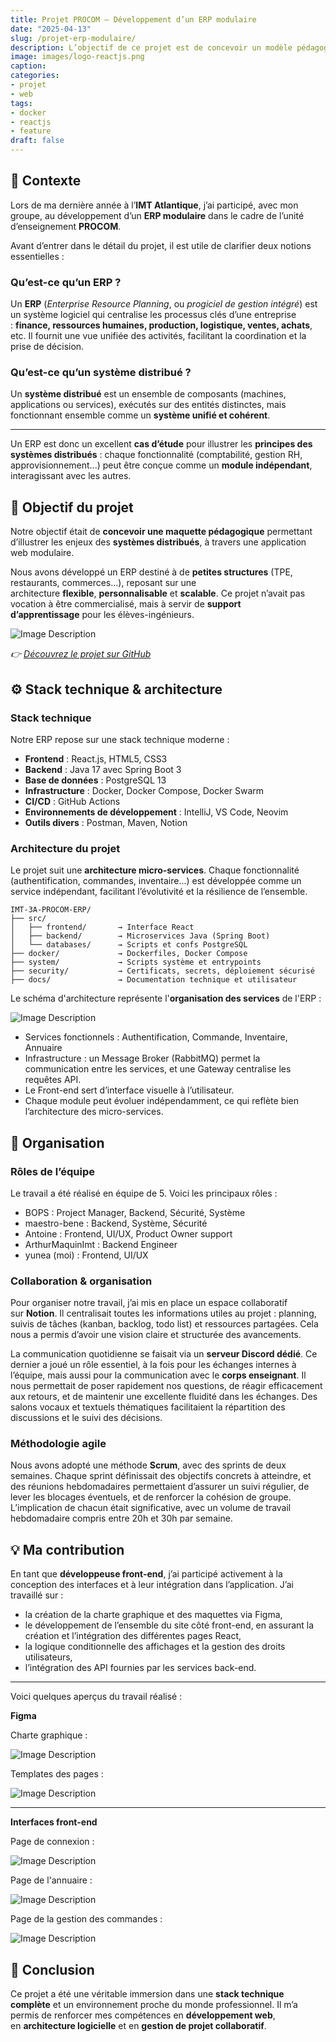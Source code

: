 ```yaml
---
title: Projet PROCOM – Développement d’un ERP modulaire
date: "2025-04-13"
slug: /projet-erp-modulaire/
description: L’objectif de ce projet est de concevoir un modèle pédagogique illustrant les enjeux des systèmes distribués.
image: images/logo-reactjs.png
caption:
categories:
- projet
- web
tags:
- docker
- reactjs
- feature
draft: false
---
```

## 🎯 Contexte 

Lors de ma dernière année à l’**IMT Atlantique**, j’ai participé, avec mon groupe, au développement d’un **ERP modulaire** dans le cadre de l’unité d’enseignement **PROCOM**.

Avant d’entrer dans le détail du projet, il est utile de clarifier deux notions essentielles :

### Qu’est-ce qu’un ERP ?

Un **ERP** (_Enterprise Resource Planning_, ou _progiciel de gestion intégré_) est un système logiciel qui centralise les processus clés d’une entreprise : **finance, ressources humaines, production, logistique, ventes, achats**, etc. Il fournit une vue unifiée des activités, facilitant la coordination et la prise de décision.

### Qu’est-ce qu’un système distribué ?

Un **système distribué** est un ensemble de composants (machines, applications ou services), exécutés sur des entités distinctes, mais fonctionnant ensemble comme un **système unifié et cohérent**.

---

Un ERP est donc un excellent **cas d’étude** pour illustrer les **principes des systèmes distribués** : chaque fonctionnalité (comptabilité, gestion RH, approvisionnement...) peut être conçue comme un **module indépendant**, interagissant avec les autres.

## 🔬 Objectif du projet

Notre objectif était de **concevoir une maquette pédagogique** permettant d’illustrer les enjeux des **systèmes distribués**, à travers une application web modulaire.

Nous avons développé un ERP destiné à de **petites structures** (TPE, restaurants, commerces...), reposant sur une architecture **flexible**, **personnalisable** et **scalable**. Ce projet n’avait pas vocation à être commercialisé, mais à servir de **support d’apprentissage** pour les élèves-ingénieurs.


![Image Description](/ainablog/images/poster-procom.jpg)

*👉 [Découvrez le projet sur GitHub](https://github.com/PROCOM-ERP/IMT-3A-PROCOM-ERP)*

## ⚙️ Stack technique & architecture

### Stack technique

Notre ERP repose sur une stack technique moderne :

- **Frontend** : React.js, HTML5, CSS3
- **Backend** : Java 17 avec Spring Boot 3
- **Base de données** : PostgreSQL 13
- **Infrastructure** : Docker, Docker Compose, Docker Swarm
- **CI/CD** : GitHub Actions
- **Environnements de développement** : IntelliJ, VS Code, Neovim
- **Outils divers** : Postman, Maven, Notion
### Architecture du projet

Le projet suit une **architecture micro-services**. Chaque fonctionnalité (authentification, commandes, inventaire...) est développée comme un service indépendant, facilitant l’évolutivité et la résilience de l’ensemble.

```vbnet
IMT-3A-PROCOM-ERP/
├── src/
│   ├── frontend/       → Interface React
│   ├── backend/        → Microservices Java (Spring Boot)
│   └── databases/      → Scripts et confs PostgreSQL
├── docker/             → Dockerfiles, Docker Compose
├── system/             → Scripts système et entrypoints
├── security/           → Certificats, secrets, déploiement sécurisé
├── docs/               → Documentation technique et utilisateur
```


Le schéma d'architecture représente l'**organisation des services** de l'ERP :

![Image Description](/ainablog/images/schema-archi-procom.png)

- Services fonctionnels : Authentification, Commande, Inventaire, Annuaire
- Infrastructure : un Message Broker (RabbitMQ) permet la communication entre les services, et une Gateway centralise les requêtes API.
- Le Front-end sert d’interface visuelle à l’utilisateur.
- Chaque module peut évoluer indépendamment, ce qui reflète bien l’architecture des micro-services.

## 👥 Organisation

### Rôles de l’équipe

Le travail a été réalisé en équipe de 5. Voici les principaux rôles :

- BOPS : Project Manager, Backend, Sécurité, Système
- maestro-bene : Backend, Système, Sécurité
- Antoine : Frontend, UI/UX, Product Owner support
- ArthurMaquinImt : Backend Engineer
- yunea (moi) : Frontend, UI/UX

### Collaboration & organisation

Pour organiser notre travail, j’ai mis en place un espace collaboratif sur **Notion**. Il centralisait toutes les informations utiles au projet : planning, suivis de tâches (kanban, backlog, todo list) et ressources partagées. Cela nous a permis d’avoir une vision claire et structurée des avancements.

La communication quotidienne se faisait via un **serveur Discord dédié**. Ce dernier a joué un rôle essentiel, à la fois pour les échanges internes à l’équipe, mais aussi pour la communication avec le **corps enseignant**. Il nous permettait de poser rapidement nos questions, de réagir efficacement aux retours, et de maintenir une excellente fluidité dans les échanges. Des salons vocaux et textuels thématiques facilitaient la répartition des discussions et le suivi des décisions.
### Méthodologie agile

Nous avons adopté une méthode **Scrum**, avec des sprints de deux semaines. Chaque sprint définissait des objectifs concrets à atteindre, et des réunions hebdomadaires permettaient d’assurer un suivi régulier, de lever les blocages éventuels, et de renforcer la cohésion de groupe. L’implication de chacun était significative, avec un volume de travail hebdomadaire compris entre 20h et 30h par semaine.

## 💡 Ma contribution

En tant que **développeuse front-end**, j’ai participé activement à la conception des interfaces et à leur intégration dans l’application. J’ai travaillé sur :

- la création de la charte graphique et des maquettes via Figma,
- le développement de l’ensemble du site côté front-end, en assurant la création et l’intégration des différentes pages React,
- la logique conditionnelle des affichages et la gestion des droits utilisateurs,
- l’intégration des API fournies par les services back-end.

---

Voici quelques aperçus du travail réalisé :

**Figma**

Charte graphique : 

![Image Description](/ainablog/images/procom-charte-graphique.png)

Templates des pages : 

![Image Description](/ainablog/images/procom-figma-pages.png)

---

**Interfaces front-end**

Page de connexion : 

![Image Description](/ainablog/images/procom-front-login.png)

Page de l'annuaire : 

![Image Description](/ainablog/images/procom-directory.png)

Page de la gestion des commandes : 

![Image Description](/ainablog/images/procom-order-home.png)

## 🔺 Conclusion

Ce projet a été une véritable immersion dans une **stack technique complète** et un environnement proche du monde professionnel. Il m’a permis de renforcer mes compétences en **développement web**, en **architecture logicielle** et en **gestion de projet collaboratif**.